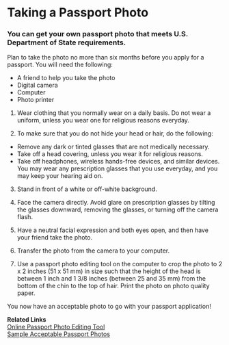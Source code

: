 # Taking a Passport Photo

### You can get your own passport photo that meets U.S. Department of State requirements.

Plan to take the photo no more than six months before you apply for a passport.
You will need the following:
- A friend to help you take the photo
- Digital camera
- Computer
- Photo printer

1. Wear clothing that you normally wear on a daily basis.
    Do not wear a uniform, unless you wear one for religious reasons everyday.

2. To make sure that you do not hide your head or hair, do the following:
- Remove any dark or tinted glasses that are not medically necessary.
- Take off a head covering, unless you wear it for religious reasons.
- Take off headphones, wireless hands-free devices, and similar devices.
  You may wear any prescription glasses that you use everyday, and you may keep your
  hearing aid on.
  
3. Stand in front of a white or off-white background.

4. Face the camera directly.
  Avoid glare on prescription glasses by tilting the glasses downward, removing the
  glasses, or turning off the camera flash.

5. Have a neutral facial expression and both eyes open, and then have your friend take the
photo.

6. Transfer the photo from the camera to your computer.

7. Use a passport photo editing tool on the computer to crop the photo to 2 x 2 inches (51
x 51 mm) in size such that the height of the head is between 1 inch and 1 3/8 inches
(between 25 and 35 mm) from the bottom of the chin to the top of hair. Print the photo
on photo quality paper.
  
  You now have an acceptable photo to go with your passport application!

**Related Links** <br />
[Online Passport Photo Editing Tool](https://travel.state.gov/content/dam/passports/content-page-resources/FIG_cropper.swf) <br />
[Sample Acceptable Passport Photos](https://travel.state.gov/content/travel/en/us-visas/visa-information-resources/photos/photo-examples.html)
